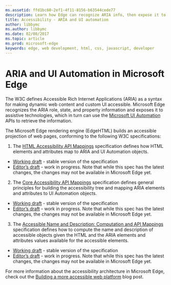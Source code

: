 ```yaml
---
ms.assetid: ffd1bc60-2ef1-4f11-8156-b63544cede77
description: Learn how Edge can recognize ARIA info, then expose it to assistive technologies that can then use Microsoft UI Automation APIs.
title: Accessibility - ARIA and UI automation
author: libbymc
ms.author: libbymc
ms.date: 02/08/2017
ms.topic: article
ms.prod: microsoft-edge
keywords: edge, web development, html, css, javascript, developer
---
```


# ARIA and UI Automation in Microsoft Edge

The W3C defines Accessible Rich Internet Applications (ARIA) as a syntax for making dynamic web content and custom UI accessible. Microsoft Edge recognizes the ARIA role, state, and property information and exposes it to assistive technologies, which in turn can use the [Microsoft UI Automation](https://blogs.msdn.microsoft.com/winuiautomation/) APIs to retrieve the information.

The Microsoft Edge rendering engine (EdgeHTML) builds an accessible projection of web pages, conforming to the following W3C specifications:

1. The [HTML Accessibility API Mappings](http://www.w3.org/TR/html-aam-1.0/) specification defines how HTML elements and attributes map to ARIA and UI Automation objects.
  * [Working draft](http://www.w3.org/TR/html-aam-1.0/) - stable version of the specification
  * [Editor’s draft](http://w3c.github.io/aria/html-aam/html-aam.html) - work in progress. Note that while this spec has the latest changes, the changes may not be available in Microsoft Edge yet.


2. The [Core Accessibility API Mappings](http://www.w3.org/TR/core-aam-1.1/) specification defines general principles for building the accessibility tree and mapping ARIA elements and attributes to UI Automation objects.
  * [Working draft](http://www.w3.org/TR/core-aam-1.1/) - stable version of the specification
  * [Editor’s draft](http://w3c.github.io/aria/core-aam/core-aam.html) - work in progress. Note that while this spec has the latest changes, the changes may not be available in Microsoft Edge yet.  

3. The [Accessible Name and Description: Computation and API Mappings](http://www.w3.org/TR/accname-aam-1.1/) specification defines how to compute the name and description of accessible objects given the HTML and the ARIA elements and attributes values available for the accessible elements.
  * [Working draft](http://www.w3.org/TR/accname-aam-1.1/) - stable version of the specification  
  * [Editor’s draft](http://w3c.github.io/aria/accname-aam/accname-aam.html) - work in progress. Note that while this spec has the latest changes, the changes may not be available in Microsoft Edge yet.   

For more information about the accessibility architecture in Microsoft Edge, check out the [Building a more accessible web platform](https://blogs.windows.com/msedgedev/2016/04/20/building-a-more-accessible-web-platform/#GaJGYkSzOImPK41w.97) blog post.
